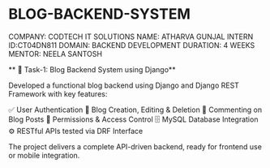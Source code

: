 # BLOG-BACKEND-SYSTEM

COMPANY: CODTECH IT SOLUTIONS
NAME: ATHARVA GUNJAL
INTERN ID:CT04DN811
DOMAIN: BACKEND DEVELOPMENT
DURATION: 4 WEEKS
MENTOR: NEELA SANTOSH

** 📝 Task-1: Blog Backend System using Django**

Developed a functional blog backend using Django and Django REST Framework with key features:

✅ User Authentication
📝 Blog Creation, Editing & Deletion
💬 Commenting on Blog Posts
🔐 Permissions & Access Control
🗄️ MySQL Database Integration
⚙️ RESTful APIs tested via DRF Interface

The project delivers a complete API-driven backend, ready for frontend use or mobile integration.

